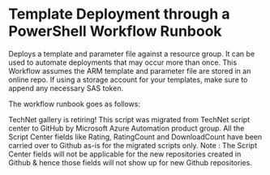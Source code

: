 ﻿Template Deployment through a PowerShell Workflow Runbook
=========================================================

            

Deploys a template and parameter file against a resource group. It can be used to automate deployments that may occur more than once. This Workflow assumes the ARM template and parameter file are stored in an online repo. If using a storage account for your
 templates, make sure to append any necessary SAS token.


The workflow runbook goes as follows: 






        
    
TechNet gallery is retiring! This script was migrated from TechNet script center to GitHub by Microsoft Azure Automation product group. All the Script Center fields like Rating, RatingCount and DownloadCount have been carried over to Github as-is for the migrated scripts only. Note : The Script Center fields will not be applicable for the new repositories created in Github & hence those fields will not show up for new Github repositories.
